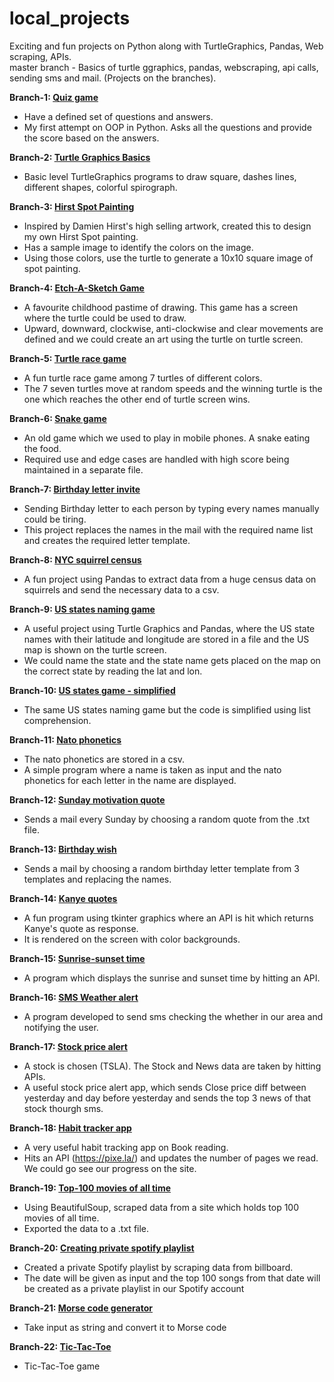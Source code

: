 # local_projects

Exciting and fun projects on Python along with TurtleGraphics, Pandas, Web scraping, APIs.   
master branch - Basics of turtle ggraphics, pandas, webscraping, api calls, sending sms and mail. (Projects on the branches).

**Branch-1: [Quiz game](https://github.com/yoga-0731/local_projects/tree/quiz-oop)**
  - Have a defined set of questions and answers.
  - My first attempt on OOP in Python. Asks all the questions and provide the score based on the answers.

**Branch-2: [Turtle Graphics Basics](https://github.com/yoga-0731/local_projects/tree/turtle-graphics)**
  - Basic level TurtleGraphics programs to draw square, dashes lines, different shapes, colorful spirograph.

**Branch-3: [Hirst Spot Painting](https://github.com/yoga-0731/local_projects/tree/turtle-graphics-hirst-spot-painting)**
  - Inspired by Damien Hirst's high selling artwork, created this to design my own Hirst Spot painting.
  - Has a sample image to identify the colors on the image.
  - Using those colors, use the turtle to generate a 10x10 square image of spot painting.

**Branch-4: [Etch-A-Sketch Game](https://github.com/yoga-0731/local_projects/tree/etch-a-sketch-game)** 
  - A favourite childhood pastime of drawing. This game has a screen where the turtle could be used to draw.
  - Upward, downward, clockwise, anti-clockwise and clear movements are defined and we could create an art using the turtle on turtle screen.

**Branch-5: [Turtle race game](https://github.com/yoga-0731/local_projects/tree/turtle-race-game)**
  - A fun turtle race game among 7 turtles of different colors.
  - The 7 seven turtles move at random speeds and the winning turtle is the one which reaches the other end of turtle screen wins.

**Branch-6: [Snake game](https://github.com/yoga-0731/local_projects/tree/snake-game)**
  - An old game which we used to play in mobile phones. A snake eating the food.
  - Required use and edge cases are handled with high score being maintained in a separate file.

**Branch-7: [Birthday letter invite](https://github.com/yoga-0731/local_projects/tree/mail-merge-using-file-paths)**
  - Sending Birthday letter to each person by typing every names manually could be tiring.
  - This project replaces the names in the mail with the required name list and creates the required letter template.

**Branch-8: [NYC squirrel census](https://github.com/yoga-0731/local_projects/tree/nyc-squirrel-census-pandas)**
  - A fun project using Pandas to extract data from a huge census data on squirrels and send the necessary data to a csv.

**Branch-9: [US states naming game](https://github.com/yoga-0731/local_projects/tree/us-states-naming-game-pandas-lib)**
  - A useful project using Turtle Graphics and Pandas, where the US state names with their latitude and longitude are stored in a file and the US map is shown on the turtle screen.
  - We could name the state and the state name gets placed on the map on the correct state by reading the lat and lon.

**Branch-10: [US states game - simplified](https://github.com/yoga-0731/local_projects/tree/us-states-game-pandas-and-list-comprehension)** 
  - The same US states naming game but the code is simplified using list comprehension.

**Branch-11: [Nato phonetics](https://github.com/yoga-0731/local_projects/tree/nato-phonetics-panda-dataframe-iteration)**
  - The nato phonetics are stored in a csv.
  - A simple program where a name is taken as input and the nato phonetics for each letter in the name are displayed.

**Branch-12: [Sunday motivation quote](https://github.com/yoga-0731/local_projects/tree/sunday-motivations-smtp-datetime)**
  - Sends a mail every Sunday by choosing a random quote from the .txt file.

**Branch-13: [Birthday wish](https://github.com/yoga-0731/local_projects/tree/birthday-wish-smtplib)**
  - Sends a mail by choosing a random birthday letter template from 3 templates and replacing the names.

**Branch-14: [Kanye quotes](https://github.com/yoga-0731/local_projects/tree/kanye-quotes-api-fun-project)**
  - A fun program using tkinter graphics where an API is hit which returns Kanye's quote as response.
  - It is rendered on the screen with color backgrounds.

**Branch-15: [Sunrise-sunset time](https://github.com/yoga-0731/local_projects/tree/sunset-sunrise-api)**
  - A program which displays the sunrise and sunset time by hitting an API.

**Branch-16: [SMS Weather alert](https://github.com/yoga-0731/local_projects/tree/waether-alert-sms)**
  - A program developed to send sms checking the whether in our area and notifying the user.

**Branch-17: [Stock price alert](https://github.com/yoga-0731/local_projects/tree/stock-news-alert)**
  - A stock is chosen (TSLA). The Stock and News data are taken by hitting APIs.
  - A useful stock price alert app, which sends Close price diff between yesterday and day before yesterday and sends the top 3 news of that stock thourgh sms.

**Branch-18: [Habit tracker app](https://github.com/yoga-0731/local_projects/tree/habit-tracker)**
  - A very useful habit tracking app on Book reading.
  - Hits an API (https://pixe.la/) and updates the number of pages we read. We could go see our progress on the site.

**Branch-19: [Top-100 movies of all time](https://github.com/yoga-0731/local_projects/tree/top-100-movies-web-scraping)**
  - Using BeautifulSoup, scraped data from a site which holds top 100 movies of all time.
  - Exported the data to a .txt file.

**Branch-20: [Creating private spotify playlist](https://github.com/yoga-0731/local_projects/tree/spotify-playlist)**
  - Created a private Spotify playlist by scraping data from billboard.
  - The date will be given as input and the top 100 songs from that date will be created as a private playlist in our Spotify account

**Branch-21: [Morse code generator](https://github.com/yoga-0731/local_projects/tree/morse-code-generator)**
  - Take input as string and convert it to Morse code

**Branch-22: [Tic-Tac-Toe](https://github.com/yoga-0731/local_projects/tree/tic-tac-toe)**
  - Tic-Tac-Toe game
